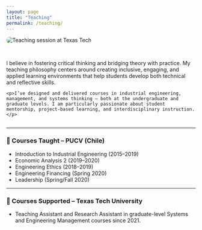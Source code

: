 ```yaml
---
layout: page
title: "Teaching"
permalink: /teaching/
---
```


<div style="display: flex; align-items: flex-start; gap: 30px; flex-wrap: wrap;">
  <img src="/images/teaching-presentation.jpg" alt="Teaching session at Texas Tech" style="max-width: 240px; border-radius: 12px;">

  <div style="flex: 1; min-width: 280px;">
    <p>I believe in fostering critical thinking and bridging theory with practice. My teaching philosophy centers around creating inclusive, engaging, and applied learning environments that help students develop both technical and reflective skills.</p>

    <p>I’ve designed and delivered courses in industrial engineering, management, and systems thinking — both at the undergraduate and graduate levels. I am particularly passionate about student mentorship, project-based learning, and interdisciplinary instruction.</p>
  </div>
</div>

---

### 📘 Courses Taught – PUCV (Chile)

- Introduction to Industrial Engineering (2015–2019)  
- Economic Analysis 2 (2019–2020)  
- Engineering Ethics (2018–2019)  
- Engineering Financing (Spring 2020)  
- Leadership (Spring/Fall 2020)  

---

### 📗 Courses Supported – Texas Tech University

- Teaching Assistant and Research Assistant in graduate-level Systems and Engineering Management courses since 2021.
